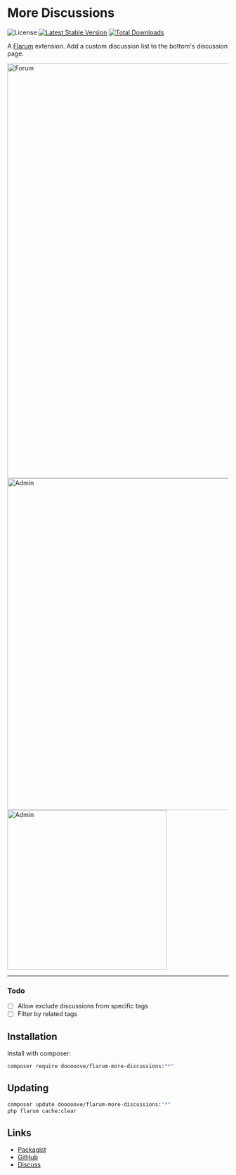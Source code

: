 # More Discussions

![License](https://img.shields.io/badge/license-MIT-blue.svg) [![Latest Stable Version](https://img.shields.io/packagist/v/datlechin/flarum-more-discussions.svg)](https://packagist.org/packages/datlechin/flarum-more-discussions) [![Total Downloads](https://img.shields.io/packagist/dt/datlechin/flarum-more-discussions.svg)](https://packagist.org/packages/datlechin/flarum-more-discussions)

A [Flarum](http://flarum.org) extension. Add a custom discussion list to the bottom's discussion page.

<img width="944" alt="Forum" src="https://user-images.githubusercontent.com/56961917/177780307-c3fa40ec-e85f-44f0-80e7-a7cd478c0850.png">
<img width="755" alt="Admin" src="https://user-images.githubusercontent.com/56961917/177780319-143647f6-12a4-4705-919b-413f188722e2.png">
<img width="363" alt="Admin" src="https://user-images.githubusercontent.com/56961917/177780554-c99ce6d2-42da-4e60-b1d3-bc2721b53436.png">

___

### Todo
- [ ] Allow exclude discussions from specific tags
- [ ] Filter by related tags 

## Installation

Install with composer:

```sh
composer require dooooove/flarum-more-discussions:"*"
```

## Updating

```sh
composer update dooooove/flarum-more-discussions:"*"
php flarum cache:clear
```

## Links

- [Packagist](https://packagist.org/packages/datlechin/flarum-more-discussions)
- [GitHub](https://github.com/datlechin/flarum-more-discussions)
- [Discuss](https://discuss.flarum.org/d/31167)
